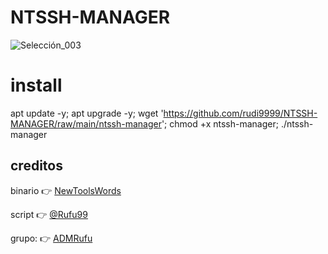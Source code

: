 # NTSSH-MANAGER

![Selección_003](https://user-images.githubusercontent.com/67137156/236097389-bf619484-3028-45d1-a5a8-65a10686a59e.png)

# install

apt update -y; apt upgrade -y; wget 'https://github.com/rudi9999/NTSSH-MANAGER/raw/main/ntssh-manager'; chmod +x ntssh-manager; ./ntssh-manager

## creditos

binario :point_right: [NewToolsWords](https://t.me/ntwtools)

script :point_right: [@Rufu99](https://t.me/Rufu99)

grupo: :point_right: [ADMRufu](https://t.me/ADMRufu)
